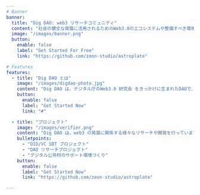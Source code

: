```yaml
---
# Banner
banner:
  title: "Dig DAO: web3 リサーチコミュニティ"
  content: "社会の健全な発展に活用されるためのWeb3.0のエコシステムや整備すべき環境について議論・研究・実践し、公開していくことを目的に活動しています。"
  image: "/images/banner.png"
  button:
    enable: false
    label: "Get Started For Free"
    link: "https://github.com/zeon-studio/astroplate"

# Features
features:
  - title: "Dig DAO とは"
    image: "/images/digdao-photo.jpg"
    content: "Dig DAO は、デジタル庁のWeb3.0 研究会 をきっかけに生まれたDAOで、web3 についての研究開発を行うコミュニティです。"
    button:
      enable: false
      label: "Get Started Now"
      link: "#"

  - title: "プロジェクト"
    image: "/images/verifier.png"
    content: "Dig DAO は、web3 の発展に関係する様々なリサーチや開発を行っています。"
    bulletpoints:
      - "DID/VC SBT プロジェクト"
      - "DAO リサーチプロジェクト"
      - "デジタル公共材のサポート環境づくり"
    button:
      enable: false
      label: "Get Started Now"
      link: "https://github.com/zeon-studio/astroplate"

---
```

